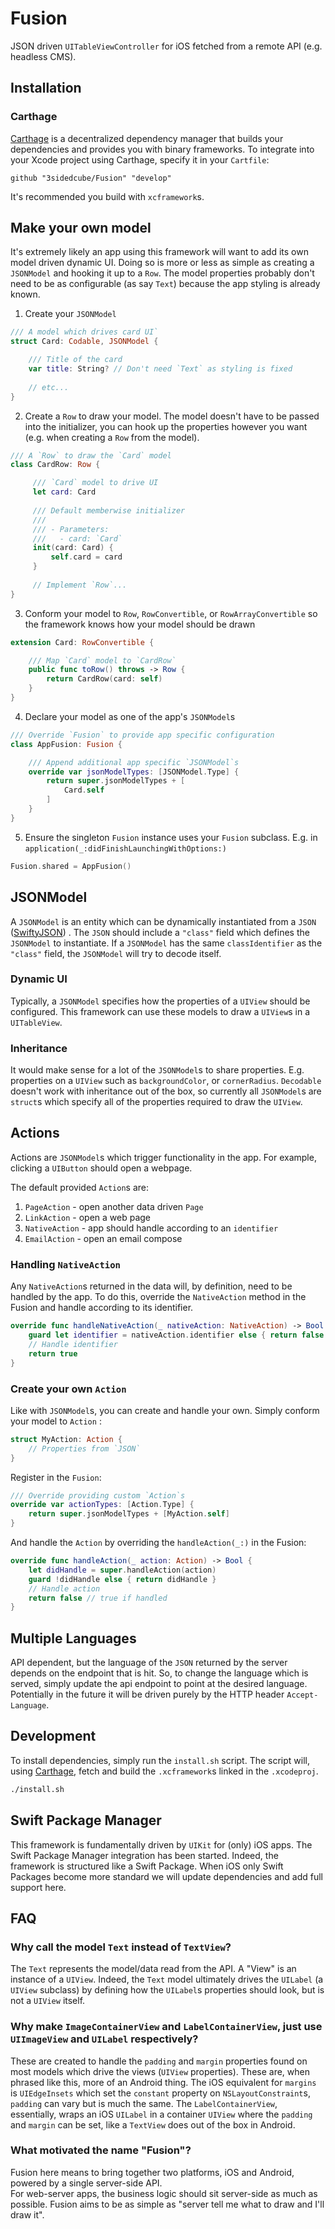 # Fusion
JSON driven `UITableViewController` for iOS fetched from a remote API (e.g. headless CMS).

## Installation
### Carthage
[Carthage](https://github.com/Carthage/Carthage) is a decentralized dependency manager that builds your dependencies and provides you with binary frameworks. To integrate into your Xcode project using Carthage, specify it in your `Cartfile`:

```ogdl
github "3sidedcube/Fusion" "develop"
```
It's recommended you build with `xcframework`s.

## Make your own model
It's extremely likely an app using this framework will want to add its own model driven dynamic UI.
Doing so is more or less as simple as creating a `JSONModel` and hooking it up to a `Row`. The model properties probably don't need to be as configurable (as say `Text`) because the app styling is already known.

1. Create your `JSONModel`
```swift
/// A model which drives card UI`
struct Card: Codable, JSONModel {

    /// Title of the card 
    var title: String? // Don't need `Text` as styling is fixed
    
    // etc...
}
```
2. Create a `Row` to draw your model. The model doesn't have to be passed into the initializer, you can hook up the properties however you want (e.g. when creating a `Row` from the model).
```swift
/// A `Row` to draw the `Card` model
class CardRow: Row {

     /// `Card` model to drive UI
     let card: Card
     
     /// Default memberwise initializer
     ///
     /// - Parameters:
     ///   - card: `Card`
     init(card: Card) {
         self.card = card
     }
     
     // Implement `Row`...
}
```
3. Conform your model to `Row`, `RowConvertible`, or `RowArrayConvertible` so the framework knows how your model should be drawn
```swift
extension Card: RowConvertible {

    /// Map `Card` model to `CardRow` 
    public func toRow() throws -> Row {
        return CardRow(card: self)
    }
}
```
4. Declare your model as one of the app's `JSONModel`s
```swift
/// Override `Fusion` to provide app specific configuration
class AppFusion: Fusion {

    /// Append additional app specific `JSONModel`s
    override var jsonModelTypes: [JSONModel.Type] {
        return super.jsonModelTypes + [
            Card.self
        ]
    }
}
```
5. Ensure the singleton `Fusion` instance uses your `Fusion` subclass. E.g. in `application(_:didFinishLaunchingWithOptions:)`
```swift
Fusion.shared = AppFusion()
```

## JSONModel
A `JSONModel` is an entity which can be dynamically instantiated from a `JSON` ([SwiftyJSON](https://github.com/SwiftyJSON/SwiftyJSON)) .
The `JSON` should include a `"class"` field which defines the `JSONModel` to instantiate.
If a `JSONModel` has the same `classIdentifier` as the `"class"` field, the `JSONModel` will try to decode itself.

### Dynamic UI
Typically, a `JSONModel` specifies how the properties of a `UIView` should be configured.
This framework can use these models to draw a `UIView`s in a `UITableView`.

### Inheritance
It would make sense for a lot of the `JSONModel`s to share properties. E.g. properties on a `UIView` such as `backgroundColor`, or `cornerRadius`. `Decodable` doesn't work with inheritance out of the box, so currently all `JSONModel`s are `struct`s which specify all of the properties required to draw the `UIView`.

## Actions
Actions are `JSONModel`s which trigger functionality in the app. For example, clicking a `UIButton` should open a webpage.

The default provided `Action`s are:
1. `PageAction` - open another data driven `Page`
2. `LinkAction` - open a web page
3. `NativeAction` - app should handle according to an `identifier`
4. `EmailAction` - open an email compose

### Handling `NativeAction`
Any `NativeAction`s returned in the data will, by definition, need to be handled by the app. To do this, override the `NativeAction` method in the Fusion and handle according to its identifier.
```swift
override func handleNativeAction(_ nativeAction: NativeAction) -> Bool {
    guard let identifier = nativeAction.identifier else { return false }
    // Handle identifier
    return true
}
```

### Create your own `Action`
Like with `JSONModel`s, you can create and handle your own. Simply conform your model to `Action` :
```swift
struct MyAction: Action {
    // Properties from `JSON`
}
```
Register in the `Fusion`:
```swift
/// Override providing custom `Action`s
override var actionTypes: [Action.Type] {
    return super.jsonModelTypes + [MyAction.self]
}
```
And handle the `Action` by overriding the `handleAction(_:)` in the Fusion:
```swift
override func handleAction(_ action: Action) -> Bool {
    let didHandle = super.handleAction(action)
    guard !didHandle else { return didHandle }
    // Handle action
    return false // true if handled
}
```

## Multiple Languages
API dependent, but the language of the `JSON` returned by the server depends on the endpoint that is hit. So, to change the language which is served, simply update the api endpoint to point at the desired language.
Potentially in the future it will be driven purely by the HTTP header `Accept-Language`. 

## Development
To install dependencies, simply run the `install.sh` script.
The script will, using [Carthage](https://github.com/Carthage/Carthage), fetch and build the
`.xcframework`s linked in the `.xcodeproj`.
```bash
./install.sh
``` 

## Swift Package Manager
This framework is fundamentally driven by `UIKit` for (only) iOS apps.
The Swift Package Manager integration has been started. Indeed, the framework
is structured like a Swift Package. When iOS only Swift Packages become more
standard we will update dependencies and add full support here.

## FAQ

### Why call the model `Text` instead of `TextView`?
The `Text` represents the model/data read from the API. A "View" is an instance of a `UIView`.
Indeed, the `Text` model ultimately drives the `UILabel` (a `UIView` subclass) by defining how the `UILabel`s properties should look, but is not a `UIView` itself.

### Why make `ImageContainerView` and `LabelContainerView`, just use `UIImageView` and `UILabel` respectively?
These are created to handle the `padding` and `margin` properties found on most models which drive the views (`UIView` properties). These are, when phrased like this, more of an Android thing. The iOS equivalent for `margins` is `UIEdgeInsets` which set the `constant` property on `NSLayoutConstraint`s, `padding` can vary but is much the same. The `LabelContainerView`, essentially, wraps an iOS `UILabel` in a container `UIView` where the `padding` and `margin` can be set, like a `TextView` does out of the box in Android.

### What motivated the name "Fusion"?
Fusion here means to bring together two platforms, iOS and Android, powered by a single server-side API.  
For web-server apps, the business logic should sit server-side as much as possible.
Fusion aims to be as simple as "server tell me what to draw and I'll draw it".
